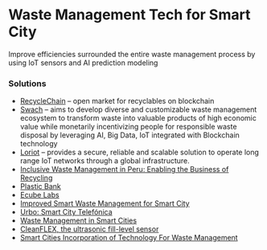 # Waste Management Tech for Smart City

Improve efficiencies surrounded the entire waste management process by using IoT sensors and AI prediction modeling

### Solutions

* [RecycleChain](../asset-tracking/recyclechain.md) – open market for recyclables on blockchain
* [Swach](https://swachhcoin.com/) – aims to develop diverse and customizable waste management ecosystem to transform waste into valuable products of high economic value while monetarily incentivizing people for responsible waste disposal by leveraging AI, Big Data, IoT integrated with Blockchain technology
* [Loriot](https://www.beesmart.city/solutions/loriot-lorawan-network-server) – provides a secure, reliable and scalable solution to operate long range IoT networks through a global infrastructure.
* [Inclusive Waste Management in Peru: Enabling the Business of Recycling](https://www.mastercardcenter.org/insights/inclusive-waste-management-in-peru)
* [Plastic Bank](https://www.plasticbank.org/)
* [Ecube Labs](https://www.ecubelabs.com/)
* [Improved Smart Waste Management for Smart City](https://medium.com/inovatink/improved-smart-waste-management-for-smart-city-7387a11f6204)
* [Urbo: Smart City Telefónica](https://geographica.com/es/casosestudio/urbo-smart-city-telefonica/)
* [Waste Management in Smart Cities](https://www.smartcity.press/waste-management-in-smart-cities/)
* [CleanFLEX, the ultrasonic fill-level sensor](https://www.ecubelabs.com/ultrasonic-fill-level-sensor/)
* [Smart Cities Incorporation of Technology For Waste Management](https://hackernoon.com/smart-cities-incorporation-of-technology-for-waste-management-a8ebf22f5)


